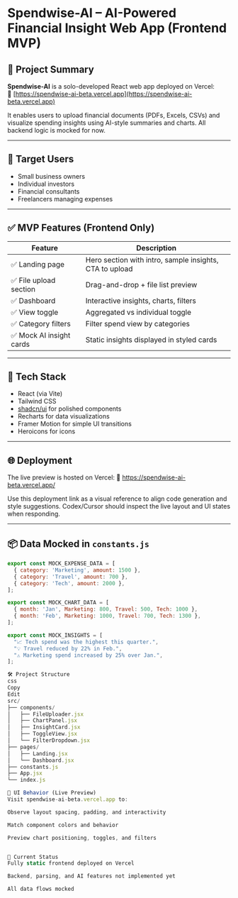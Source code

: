 # Spendwise-AI – AI-Powered Financial Insight Web App (Frontend MVP)

## 🧠 Project Summary

**Spendwise-AI** is a solo-developed React web app deployed on Vercel:  
🔗 [https://spendwise-ai-beta.vercel.app](https://spendwise-ai-beta.vercel.app)

It enables users to upload financial documents (PDFs, Excels, CSVs) and visualize spending insights using AI-style summaries and charts. All backend logic is mocked for now.

---

## 👤 Target Users

- Small business owners
- Individual investors
- Financial consultants
- Freelancers managing expenses

---

## ✅ MVP Features (Frontend Only)

| Feature | Description |
|--------|-------------|
| ✅ Landing page | Hero section with intro, sample insights, CTA to upload |
| ✅ File upload section | Drag-and-drop + file list preview |
| ✅ Dashboard | Interactive insights, charts, filters |
| ✅ View toggle | Aggregated vs individual toggle |
| ✅ Category filters | Filter spend view by categories |
| ✅ Mock AI insight cards | Static insights displayed in styled cards |

---

## 🔧 Tech Stack

- React (via Vite)
- Tailwind CSS
- [shadcn/ui](https://ui.shadcn.com) for polished components
- Recharts for data visualizations
- Framer Motion for simple UI transitions
- Heroicons for icons

---

## 🌐 Deployment

The live preview is hosted on Vercel:
🔗 https://spendwise-ai-beta.vercel.app/

Use this deployment link as a visual reference to align code generation and style suggestions. Codex/Cursor should inspect the live layout and UI states when responding.

---

## 📦 Data Mocked in `constants.js`

```js
export const MOCK_EXPENSE_DATA = [
  { category: 'Marketing', amount: 1500 },
  { category: 'Travel', amount: 700 },
  { category: 'Tech', amount: 2000 },
];

export const MOCK_CHART_DATA = [
  { month: 'Jan', Marketing: 800, Travel: 500, Tech: 1000 },
  { month: 'Feb', Marketing: 1000, Travel: 700, Tech: 1300 },
];

export const MOCK_INSIGHTS = [
  "📈 Tech spend was the highest this quarter.",
  "💡 Travel reduced by 22% in Feb.",
  "⚠️ Marketing spend increased by 25% over Jan.",
];

🛠️ Project Structure
css
Copy
Edit
src/
├── components/
│   ├── FileUploader.jsx
│   ├── ChartPanel.jsx
│   ├── InsightCard.jsx
│   ├── ToggleView.jsx
│   └── FilterDropdown.jsx
├── pages/
│   ├── Landing.jsx
│   └── Dashboard.jsx
├── constants.js
├── App.jsx
└── index.js

🧪 UI Behavior (Live Preview)
Visit spendwise-ai-beta.vercel.app to:

Observe layout spacing, padding, and interactivity

Match component colors and behavior

Preview chart positioning, toggles, and filters


🚧 Current Status
Fully static frontend deployed on Vercel

Backend, parsing, and AI features not implemented yet

All data flows mocked

